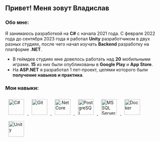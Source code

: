 ## Привет! Меня зовут Владислав

### Обо мне:
Я занимаюсь разработкой на __C#__ с начала 2021 года. С февраля 2022 года до сентября 2023 года я работал __Unity__ разработчиком в двух разных студиях, после чего начал изучать __Backend__ разработку на платформе __.NET__.  
- В геймдев студиях мне довелось работать над __20__ мобильными играми. __15__ из них были опубликованы в __Google Play__ и __App Store__.  
- На __ASP.NET__ я разработал 1 пет-проект, целями которого были __получение навыков и практика__.  

### Мои навыки:
<div align="left">  
	<a href="https://docs.microsoft.com/en-us/dotnet/csharp/" target="_blank">
    	<img style="margin: 10px" src="https://profilinator.rishav.dev/skills-assets/csharp-original.svg"alt="C#"height="50"/>
	</a>  
	<a href="https://github.com/" target="_blank">
    	<img style="margin: 10px" src="https://profilinator.rishav.dev/skills-assets/git-scm-icon.svg" alt="Git" height="50"/>
	</a>  
	<a href="https://dotnet.microsoft.com/download" target="_blank">
    	<img style="margin: 10px"src="https://profilinator.rishav.dev/skills-assets/dotnetcore.png" alt=".Net Core"height="50" />
	</a>  
	<a href="https://www.postgresql.org/" target="_blank">
    	<img style="margin: 10px" src="https://profilinator.rishav.dev/skills-assets/postgresql-original-wordmark.svg" alt="PostgreSQL" height="50" />
	</a>  
	<a href="https://www.microsoft.com/ru-ru/sql-server/sql-server-2019" target="_blank">
    	<img style="margin: 10px" src="https://user-images.githubusercontent.com/4249331/52232852-e2c4f780-28bd-11e9-835d-1e3cf3e43888.png" alt="MS SQL Server" height="50" />
	</a> 
	<a href="https://www.docker.com/" target="_blank">
    	<img style="margin: 10px" src="https://profilinator.rishav.dev/skills-assets/docker-original-wordmark.svg" alt="Docker" height="50" />
	</a>  
	<a href="https://unity.com/" target="_blank">
    	<img style="margin: 10px" src="https://companieslogo.com/img/orig/U.D-7a606e31.png?t=1634728034" alt="Unity" height="50" />
	</a>  
</div>
